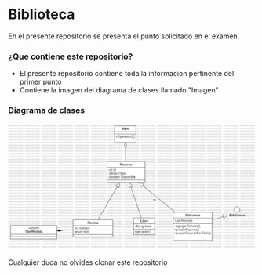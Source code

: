 # Biblioteca 
En el presente repositorio se presenta el punto solicitado en el examen. 

### ¿Que contiene este repositorio?

* El presente repositorio contiene toda la informacion pertinente del primer punto 
* Contiene la imagen del diagrama de clases llamado "Imagen"

### Diagrama de clases 

![ImagenmodeloFisico](./Imagen.jpg)

Cualquier duda no olvides clonar este repositorio 